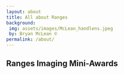 ```yaml
---
layout: about
title: All about Ranges
background:
 img: assets/images/McLean_handlens.jpeg
 by: Bryan McLean ©
permalink: /about/
---
```


## Ranges Imaging Mini-Awards

